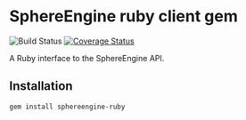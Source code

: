 # SphereEngine ruby client gem

![Build Status](https://travis-ci.org/eXiga/sphereengine-ruby.svg?branch=master)
[![Coverage Status](https://coveralls.io/repos/eXiga/sphereengine-ruby/badge.svg)](https://coveralls.io/r/eXiga/sphereengine-ruby)

A Ruby interface to the SphereEngine API.

## Installation
    gem install sphereengine-ruby